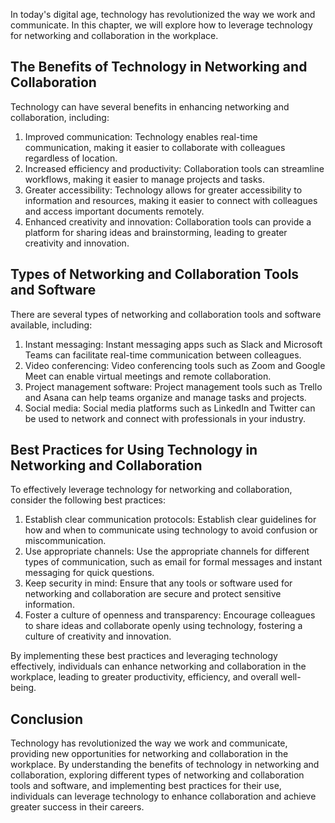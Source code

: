 
In today's digital age, technology has revolutionized the way we work and communicate. In this chapter, we will explore how to leverage technology for networking and collaboration in the workplace.

The Benefits of Technology in Networking and Collaboration
----------------------------------------------------------

Technology can have several benefits in enhancing networking and collaboration, including:

1. Improved communication: Technology enables real-time communication, making it easier to collaborate with colleagues regardless of location.
2. Increased efficiency and productivity: Collaboration tools can streamline workflows, making it easier to manage projects and tasks.
3. Greater accessibility: Technology allows for greater accessibility to information and resources, making it easier to connect with colleagues and access important documents remotely.
4. Enhanced creativity and innovation: Collaboration tools can provide a platform for sharing ideas and brainstorming, leading to greater creativity and innovation.

Types of Networking and Collaboration Tools and Software
--------------------------------------------------------

There are several types of networking and collaboration tools and software available, including:

1. Instant messaging: Instant messaging apps such as Slack and Microsoft Teams can facilitate real-time communication between colleagues.
2. Video conferencing: Video conferencing tools such as Zoom and Google Meet can enable virtual meetings and remote collaboration.
3. Project management software: Project management tools such as Trello and Asana can help teams organize and manage tasks and projects.
4. Social media: Social media platforms such as LinkedIn and Twitter can be used to network and connect with professionals in your industry.

Best Practices for Using Technology in Networking and Collaboration
-------------------------------------------------------------------

To effectively leverage technology for networking and collaboration, consider the following best practices:

1. Establish clear communication protocols: Establish clear guidelines for how and when to communicate using technology to avoid confusion or miscommunication.
2. Use appropriate channels: Use the appropriate channels for different types of communication, such as email for formal messages and instant messaging for quick questions.
3. Keep security in mind: Ensure that any tools or software used for networking and collaboration are secure and protect sensitive information.
4. Foster a culture of openness and transparency: Encourage colleagues to share ideas and collaborate openly using technology, fostering a culture of creativity and innovation.

By implementing these best practices and leveraging technology effectively, individuals can enhance networking and collaboration in the workplace, leading to greater productivity, efficiency, and overall well-being.

Conclusion
----------

Technology has revolutionized the way we work and communicate, providing new opportunities for networking and collaboration in the workplace. By understanding the benefits of technology in networking and collaboration, exploring different types of networking and collaboration tools and software, and implementing best practices for their use, individuals can leverage technology to enhance collaboration and achieve greater success in their careers.
